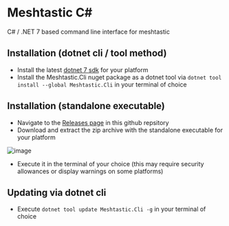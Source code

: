 # Meshtastic C#
C# / .NET 7 based command line interface for meshtastic

## Installation (dotnet cli / tool method)

* Install the latest [dotnet 7 sdk](https://dotnet.microsoft.com/en-us/download/dotnet/7.0) for your platform 
* Install the Meshtastic.Cli nuget package as a dotnet tool via `dotnet tool install --global Meshtastic.Cli` in your terminal of choice

## Installation (standalone executable)

* Navigate to the [Releases page](https://github.com/meshtastic/c-sharp/releases) in this github repsitory
* Download and extract the zip archive with the standalone executable for your platform

![image](https://user-images.githubusercontent.com/9000580/210138838-d3aced5e-1f5b-4881-9e4d-6677d7fc94ae.png)

* Execute it in the terminal of your choice (this may require security allowances or display warnings on some platforms)

## Updating via dotnet cli

* Execute `dotnet tool update Meshtastic.Cli -g` in your terminal of choice
